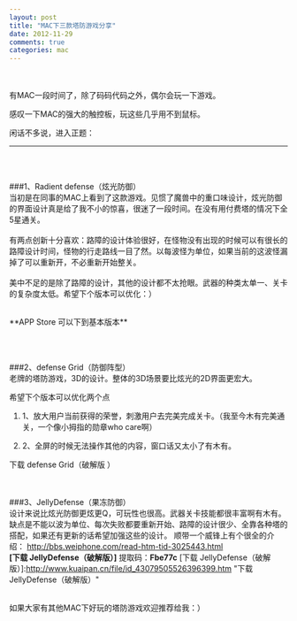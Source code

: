 ```yaml
---
layout: post
title: "MAC下三款塔防游戏分享" 
date: 2012-11-29
comments: true
categories: mac
---
```


<br><br>
有MAC一段时间了，除了码码代码之外，偶尔会玩一下游戏。

感叹一下MAC的强大的触控板，玩这些几乎用不到鼠标。

闲话不多说，进入正题：  

*****
<br><br>


###1、Radient defense（炫光防御）
<br>
当初是在同事的MAC上看到了这款游戏。见惯了魔兽中的重口味设计，炫光防御的界面设计真是给了我不小的惊喜，很迷了一段时间。在没有用付费塔的情况下全5星通关。<br><br>
有两点创新十分喜欢：路障的设计体验很好，在怪物没有出现的时候可以有很长的路障设计时间，怪物的行走路线一目了然。以每波怪为单位，如果当前的这波怪漏掉了可以重新开，不必重新开始整关。<br><br>
美中不足的是除了路障的设计，其他的设计都不太抢眼。武器的种类太单一、关卡的复杂度太低。希望下个版本可以优化：）

<br>
<!-- more -->
**APP Store 可以下到基本版本**  

<br><br>

###2、defense Grid（防御阵型）
<br>
老牌的塔防游戏，3D的设计。整体的3D场景要比炫光的2D界面更宏大。
     
    
希望下个版本可以优化两个点

1.  1、放大用户当前获得的荣誉，刺激用户去完美完成关卡。（我至今木有完美通关，一个像小拇指的勋章who care啊）

2.  2、全屏的时候无法操作其他的内容，窗口话又太小了有木有。
   

下载 defense Grid（破解版 ）

<br><br>
###3、JellyDefense（果冻防御）
<br>
设计来说比炫光防御更炫更Q，可玩性也很高。武器关卡技能都很丰富啊有木有。
缺点是不能以波为单位、每次失败都要重新开始、路障的设计很少、全靠各种塔的搭配，如果还有更新的话希望加强这些的设计。
顺带一个威锋上有个很全的介绍： <http://bbs.weiphone.com/read-htm-tid-3025443.html>
<br>
**[下载 JellyDefense（破解版）]**  提取码：**Fbe77c**
[下载 JellyDefense（破解版）]:http://www.kuaipan.cn/file/id_43079505526396399.htm  "下载 JellyDefense（破解版）"  


<br>
如果大家有其他MAC下好玩的塔防游戏欢迎推荐给我：）
